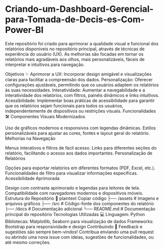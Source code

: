 # Criando-um-Dashboard-Gerencial-para-Tomada-de-Decis-es-Com-Power-BI
Este repositório foi criado para aprimorar a qualidade visual e funcional dos relatórios disponíveis no repositório principal, através de técnicas de experiência do usuário (UX). As melhorias são focadas em tornar os relatórios mais agradáveis aos olhos, mais personalizáveis, fáceis de interpretar e intuitivos para navegação.


Objetivos ✨
Aprimorar a UX: Incorporar design amigável e visualizações claras para facilitar a compreensão dos dados.
Personalização: Oferecer configurações ajustáveis, permitindo que os usuários adaptem os relatórios às suas necessidades.
Interatividade: Aumentar a navegabilidade e a interatividade dos relatórios, com filtros, painéis dinâmicos e links intuitivos.
Acessibilidade: Implementar boas práticas de acessibilidade para garantir que os relatórios sejam funcionais para todos os usuários, independentemente de dispositivos ou restrições visuais.
Funcionalidades 🛠️
Componentes Visuais Modernizados

Uso de gráficos modernos e responsivos com legendas dinâmicas.
Estilos personalizáveis para ajustar as cores, fontes e layout geral do relatório.
Melhorias na Navegação

Menus interativos e filtros de fácil acesso.
Links para diferentes seções do relatório, facilitando o acesso aos dados importantes.
Personalização de Relatórios

Opções para exportar relatórios em diferentes formatos (PDF, Excel, etc.).
Funcionalidades de filtro para visualizar informações específicas.
Acessibilidade Aprimorada

Design com contraste aprimorado e legendas para leitores de tela.
Compatibilidade com navegadores modernos e dispositivos móveis.
Estrutura do Repositório 📂
plaintext
Copiar código
├── /assets        # Imagens e arquivos gráficos
├── /src           # Código-fonte dos componentes do relatório
├── /docs          # Documentação adicional
└── README.md      # Documentação principal do repositório
Tecnologias Utilizadas 💻
Linguagem: Python
Bibliotecas: Matplotlib, Seaborn para visualização de dados
Frameworks: Bootstrap para responsividade e design
Contribuindo 🤝
Feedback e sugestões são sempre bem-vindos! Contribua enviando uma pull request ou abrindo uma nova issue com ideias, sugestões de funcionalidades, ou até mesmo correções.
